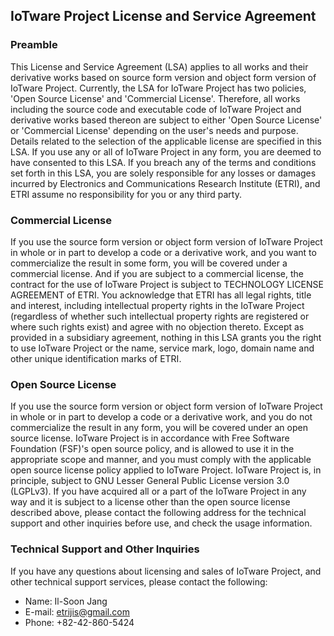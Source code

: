 ## IoTware Project License and Service Agreement

### Preamble
This License and Service Agreement (LSA) applies to all works and their derivative works based on source form version and object form version of IoTware Project. Currently, the LSA for IoTware Project has two policies, 'Open Source License' and 'Commercial License'. Therefore, all works including the source code and executable code of IoTware Project and derivative works based thereon are subject to either 'Open Source License' or 'Commercial License' depending on the user's needs and purpose. Details related to the selection of the applicable license are specified in this LSA. If you use any or all of IoTware Project in any form, you are deemed to have consented to this LSA. If you breach any of the terms and conditions set forth in this LSA, you are solely responsible for any losses or damages incurred by Electronics and Communications Research Institute (ETRI), and ETRI assume no responsibility for you or any third party.

### Commercial License
If you use the source form version or object form version of IoTware Project in whole or in part to develop a code or a derivative work, and you want to commercialize the result in some form, you will be covered under a commercial license. And if you are subject to a commercial license, the contract for the use of IoTware Project is subject to TECHNOLOGY LICENSE AGREEMENT of ETRI. You acknowledge that ETRI has all legal rights, title and interest, including intellectual property rights in the IoTware Project (regardless of whether such intellectual property rights are registered or where such rights exist) and agree with no objection thereto. Except as provided in a subsidiary agreement, nothing in this LSA grants you the right to use IoTware Project or the name, service mark, logo, domain name and other unique identification marks of ETRI.

### Open Source License
If you use the source form version or object form version of IoTware Project in whole or in part to develop a code or a derivative work, and you do not commercialize the result in any form, you will be covered under an open source license. IoTware Project is in accordance with Free Software Foundation (FSF)'s open source policy, and is allowed to use it in the appropriate scope and manner, and you must comply with the applicable open source license policy applied to IoTware Project. IoTware Project is, in principle, subject to GNU Lesser General Public License version 3.0 (LGPLv3). If you have acquired all or a part of the IoTware Project in any way and it is subject to a license other than the open source license described above, please contact the following address for the technical support and other inquiries before use, and check the usage information.

### Technical Support and Other Inquiries
If you have any questions about licensing and sales of IoTware Project, and other technical support services, please contact the following:


* Name: Il-Soon Jang
* E-mail: etrijis@gmail.com
* Phone: +82-42-860-5424